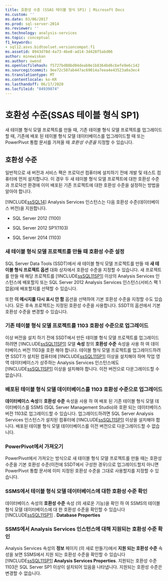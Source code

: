 ```yaml
---
title: 호환성 수준 (SSAS 테이블 형식 SP1) | Microsoft Docs
ms.custom: ''
ms.date: 03/06/2017
ms.prod: sql-server-2014
ms.reviewer: ''
ms.technology: analysis-services
ms.topic: conceptual
f1_keywords:
- sql12.asvs.bidtoolset.versioncompat.f1
ms.assetid: 8943d78d-4a73-4be8-ad14-3d428f5abd06
author: minewiskan
ms.author: owend
ms.openlocfilehash: f5727bd88bd04deab0e1b8364bd6cbefe9e6c142
ms.sourcegitcommit: 9ee72c507ab447ac69014a7eea4e43523a0a3ec4
ms.translationtype: MT
ms.contentlocale: ko-KR
ms.lasthandoff: 06/17/2020
ms.locfileid: "84939874"
---
```

# <a name="compatibility-level-ssas-tabular-sp1"></a>호환성 수준(SSAS 테이블 형식 SP1)
  새 테이블 형식 모델 프로젝트를 만들 때, 기존 테이블 형식 모델 프로젝트를 업그레이드할 때, 기존에 배포 된 테이블 형식 모델 데이터베이스를 업그레이드할 때 또는 PowerPivot 통합 문서를 가져올 때 *호환성 수준을* 지정할 수 있습니다.  
  
## <a name="compatibility-level"></a>호환성 수준  
 일반적으로 새 버전과 서비스 팩은 프로덕션 컴퓨터에 설치하기 전에 개발 및 테스트 컴퓨터에 먼저 설치합니다. 이 경우 두 새 테이블 형식 모델 프로젝트에 대한 호환성 수준과 프로덕션 환경에 이미 배포된 기존 프로젝트에 대한 호환성 수준을 설정하는 방법을 알아야 합니다.  
  
 [!INCLUDE[ssSQL14](../../includes/sssql14-md.md)] Analysis Services 인스턴스는 다음 호환성 수준(데이터베이스 버전)을 지원합니다.  
  
-   SQL Server 2012 (1100)  
  
-   SQL Server 2012 SP1(1103)  
  
-   SQL Server 2014 (1103)  
  
### <a name="set-compatibility-level-when-creating-a-new-tabular-model-project"></a>새 테이블 형식 모델 프로젝트를 만들 때 호환성 수준 설정  
 SQL Server Data Tools (SSDT)에서 새 테이블 형식 모델 프로젝트를 만들 때 **새 테이블 형식 프로젝트 옵션** 대화 상자에서 호환성 수준을 지정할 수 있습니다. 새 프로젝트를 만들 때 해당 프로젝트를 [!INCLUDE[ssSQL11SP1](../../includes/sssql11sp1-md.md)] 이상의 Analysis Services 인스턴스에 배포할지 또는 SQL Server 2012 Analysis Services 인스턴스(서비스 팩 1 없음)에 배포할지를 선택할 수 있습니다.  
  
 또한 **이 메시지를 다시 표시 안 함** 옵션을 선택하여 기본 호환성 수준을 지정할 수도 있습니다. 모든 후속 프로젝트는 지정된 호환성 수준을 사용합니다. SSDT의 옵션에서 기본 호환성 수준을 변경할 수 있습니다.  
  
### <a name="upgrade-an-existing-tabular-model-project-to-1103-compatibility-level"></a>기존 테이블 형식 모델 프로젝트를 1103 호환성 수준으로 업그레이드  
 이상 버전을 설치 하기 전에 SSDT에서 만든 테이블 형식 모델 프로젝트를 업그레이드 하려면 [!INCLUDE[ssSQL11SP1](../../includes/sssql11sp1-md.md)] 모델 **속성** 창의 **호환성 수준** 속성을 사용 하 여 데이터베이스 버전 1103을 호환 해야 합니다. 테이블 형식 모델 프로젝트를 업그레이드하려면 SSDT가 설치된 컴퓨터에 [!INCLUDE[ssSQL11SP1](../../includes/sssql11sp1-md.md)] 이상을 설치해야 하며 작업 영역 데이터베이스가 상주하는 Analysis Services 인스턴스에도 [!INCLUDE[ssSQL11SP1](../../includes/sssql11sp1-md.md)] 이상을 설치해야 합니다. 이전 버전으로 다운그레이드할 수 없습니다.  
  
### <a name="upgrade-a-deployed-tabular-model-database-to-1103-compatibility-level"></a>배포된 테이블 형식 모델 데이터베이스를 1103 호환성 수준으로 업그레이드  
 **데이터베이스 속성**의 **호환성 수준** 속성을 사용 하 여 배포 된 기존 테이블 형식 모델 데이터베이스를 SSMS (SQL Server Management Studio)와 호환 되는 데이터베이스 버전 1103로 업그레이드할 수 있습니다. 업그레이드하려면 SQL Server Analysis Services 인스턴스가 설치된 컴퓨터에 [!INCLUDE[ssSQL11SP1](../../includes/sssql11sp1-md.md)] 이상을 설치해야 합니다. 배포된 테이블 형식 모델 데이터베이스를 이전 버전으로 다운그레이드할 수 없습니다.  
  
### <a name="import-from-powerpivot"></a>PowerPivot에서 가져오기  
 PowerPivot에서 가져오는 방식으로 새 테이블 형식 모델 프로젝트를 만들 때는 호환성 수준을 기본 호환성 수준(이전에 SSDT에서 구성한 경우)으로 업그레이드할지 아니면 PowerPivot 통합 문서에 이미 지정된 호환성 수준을 그대로 사용할지를 지정할 수 있습니다.  
  
### <a name="check-compatibility-level-for-a-tabular-model-database-in-ssms"></a>SSMS에서 테이블 형식 모델 데이터베이스에 대한 호환성 수준 확인  
 데이터베이스 속성의 **호환성 수준** 속성 (의 새로운 기능)을 확인 하 여 SSMS의 테이블 형식 모델 데이터베이스에 대 한 호환성 수준을 확인할 수 있습니다 [!INCLUDE[ssSQL11SP1](../../includes/sssql11sp1-md.md)] . **Database Properties**  
  
### <a name="check-supported-compatibility-level-for-an-analysis-services-instance-in-ssms"></a>SSMS에서 Analysis Services 인스턴스에 대해 지원되는 호환성 수준 확인  
 Analysis Services 속성의 **정보** 페이지 (의 새로 만들기)에서 **지원 되는 호환성 수준** 속성을 보면 SSMS에서 지원 되는 호환성 수준을 확인할 수 있습니다 [!INCLUDE[ssSQL11SP1](../../includes/sssql11sp1-md.md)] **Analysis Services Properties**. 지원되는 호환성 수준 1103은 SQL Server SP1 이상이 설치되어 있음을 나타냅니다. 지원되는 호환성 수준은 변경할 수 없습니다.  
  
  

